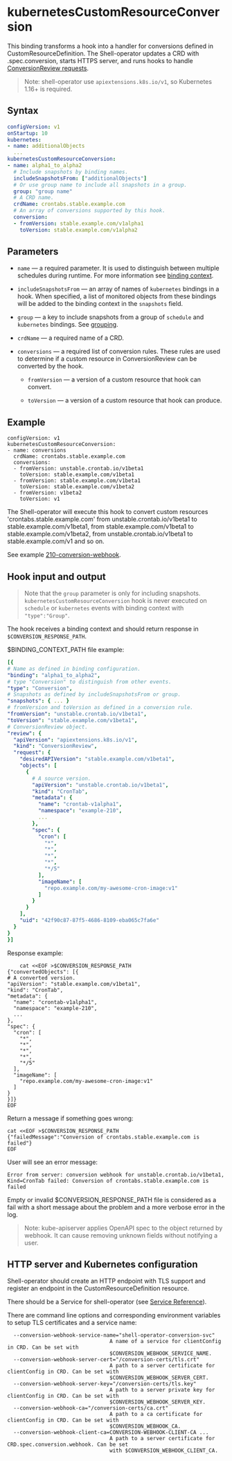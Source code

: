 # kubernetesCustomResourceConversion

This binding transforms a hook into a handler for conversions defined in CustomResourceDefinition. The Shell-operator updates a CRD with .spec.conversion, starts HTTPS server, and runs hooks to handle [ConversionReview requests][conversion-request].

> Note: shell-operator use `apiextensions.k8s.io/v1`, so Kubernetes 1.16+ is required.

## Syntax

```yaml
configVersion: v1
onStartup: 10
kubernetes:
- name: additionalObjects
  ...
kubernetesCustomResourceConversion:
- name: alpha1_to_alpha2
  # Include snapshots by binding names.
  includeSnapshotsFrom: ["additionalObjects"]
  # Or use group name to include all snapshots in a group.
  group: "group name"
  # A CRD name.
  crdName: crontabs.stable.example.com
  # An array of conversions supported by this hook.
  conversion:
  - fromVersion: stable.example.com/v1alpha1
    toVersion: stable.example.com/v1alpha2
```

## Parameters

- `name` — a required parameter. It is used to distinguish between multiple schedules during runtime. For more information see [binding context](HOOKS.md#binding-context).

- `includeSnapshotsFrom` — an array of names of `kubernetes` bindings in a hook. When specified, a list of monitored objects from these bindings will be added to the binding context in the `snapshots` field.

- `group` — a key to include snapshots from a group of `schedule` and `kubernetes` bindings. See [grouping](HOOKS.md#binding-context-of-grouped-bindings).

- `crdName` — a required name of a CRD.

- `conversions` — a required list of conversion rules. These rules are used to determine if a custom resource in ConversionReview can be converted by the hook.

    - `fromVersion` — a version of a custom resource that hook can convert.

    - `toVersion` — a version of a custom resource that hook can produce.


## Example

```
configVersion: v1
kubernetesCustomResourceConversion:
- name: conversions
  crdName: crontabs.stable.example.com
  conversions:
  - fromVersion: unstable.crontab.io/v1beta1
    toVersion: stable.example.com/v1beta1
  - fromVersion: stable.example.com/v1beta1
    toVersion: stable.example.com/v1beta2
  - fromVersion: v1beta2
    toVersion: v1
```

The Shell-operator will execute this hook to convert custom resources 'crontabs.stable.example.com' from unstable.crontab.io/v1beta1 to stable.example.com/v1beta1, from stable.example.com/v1beta1 to stable.example.com/v1beta2, from unstable.crontab.io/v1beta1 to stable.example.com/v1 and so on.

See example [210-conversion-webhook][conversion-webhook-example].

## Hook input and output

> Note that the `group` parameter is only for including snapshots. `kubernetesCustomResourceConversion` hook is never executed on `schedule` or `kubernetes` events with binding context with `"type":"Group"`.

The hook receives a binding context and should return response in `$CONVERSION_RESPONSE_PATH`.

$BINDING_CONTEXT_PATH file example:

```yaml
[{
# Name as defined in binding configuration.
"binding": "alpha1_to_alpha2",
# type "Conversion" to distinguish from other events.
"type": "Conversion",
# Snapshots as defined by includeSnapshotsFrom or group.
"snapshots": { ... }
# fromVersion and toVersion as defined in a conversion rule.
"fromVersion": "unstable.crontab.io/v1beta1",
"toVersion": "stable.example.com/v1beta1",
# ConversionReview object.
"review": {
  "apiVersion": "apiextensions.k8s.io/v1",
  "kind": "ConversionReview",
  "request": {
    "desiredAPIVersion": "stable.example.com/v1beta1",
    "objects": [
      {
        # A source version.
        "apiVersion": "unstable.crontab.io/v1beta1",
        "kind": "CronTab",
        "metadata": {
          "name": "crontab-v1alpha1",
          "namespace": "example-210",
          ...
        },
        "spec": {
          "cron": [
            "*",
            "*",
            "*",
            "*",
            "*/5"
          ],
          "imageName": [
            "repo.example.com/my-awesome-cron-image:v1"
          ]
        }
      }
    ],
    "uid": "42f90c87-87f5-4686-8109-eba065c7fa6e"
  }
}
}]
```

Response example:
```
    cat <<EOF >$CONVERSION_RESPONSE_PATH
{"convertedObjects": [{
# A converted version.
"apiVersion": "stable.example.com/v1beta1",
"kind": "CronTab",
"metadata": {
  "name": "crontab-v1alpha1",
  "namespace": "example-210",
  ...
},
"spec": {
  "cron": [
    "*",
    "*",
    "*",
    "*",
    "*/5"
  ],
  "imageName": [
    "repo.example.com/my-awesome-cron-image:v1"
  ]
}
}]}
EOF
```

Return a message if something goes wrong:
```
cat <<EOF >$CONVERSION_RESPONSE_PATH
{"failedMessage":"Conversion of crontabs.stable.example.com is failed"}
EOF
```

User will see an error message:

```
Error from server: conversion webhook for unstable.crontab.io/v1beta1, Kind=CronTab failed: Conversion of crontabs.stable.example.com is failed
```

Empty or invalid $CONVERSION_RESPONSE_PATH file is considered as a fail with a short message about the problem and a more verbose error in the log.

> Note: kube-apiserver applies OpenAPI spec to the object returned by webhook. It can cause removing unknown fields without notifying a user.

## HTTP server and Kubernetes configuration

Shell-operator should create an HTTP endpoint with TLS support and register an endpoint in the CustomResourceDefinition resource.

There should be a Service for shell-operator (see [Service Reference][service-reference]).

There are command line options and corresponding environment variables to setup TLS certificates and a service name:

```
  --conversion-webhook-service-name="shell-operator-conversion-svc"
                                 A name of a service for clientConfig in CRD. Can be set with
                                 $CONVERSION_WEBHOOK_SERVICE_NAME.
  --conversion-webhook-server-cert="/conversion-certs/tls.crt"
                                 A path to a server certificate for clientConfig in CRD. Can be set with
                                 $CONVERSION_WEBHOOK_SERVER_CERT.
  --conversion-webhook-server-key="/conversion-certs/tls.key"
                                 A path to a server private key for clientConfig in CRD. Can be set with
                                 $CONVERSION_WEBHOOK_SERVER_KEY.
  --conversion-webhook-ca="/conversion-certs/ca.crt"
                                 A path to a ca certificate for clientConfig in CRD. Can be set with
                                 $CONVERSION_WEBHOOK_CA.
  --conversion-webhook-client-ca=CONVERSION-WEBHOOK-CLIENT-CA ...
                                 A path to a server certificate for CRD.spec.conversion.webhook. Can be set
                                 with $CONVERSION_WEBHOOK_CLIENT_CA.
```

[conversion-request]: https://kubernetes.io/docs/tasks/extend-kubernetes/custom-resources/custom-resource-definition-versioning/#conversionreview-request-0
[conversion-webhook-example]: https://github.com/flant/shell-operator/tree/main/examples/210-conversion-webhook
[service-reference]: https://kubernetes.io/docs/tasks/extend-kubernetes/custom-resources/custom-resource-definition-versioning/#service-reference
